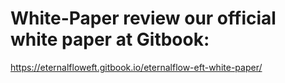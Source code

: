# White-Paper review our official white paper at Gitbook:

https://eternalfloweft.gitbook.io/eternalflow-eft-white-paper/
